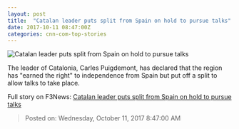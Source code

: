 ```yaml
---
layout: post
title:  "Catalan leader puts split from Spain on hold to pursue talks"
date: 2017-10-11 08:47:00Z
categories: cnn-com-top-stories
---
```


![Catalan leader puts split from Spain on hold to pursue talks](http://i2.cdn.cnn.com/cnnnext/dam/assets/171010112521-02-barcelona-catalonia-super-tease.jpg)

The leader of Catalonia, Carles Puigdemont, has declared that the region has "earned the right" to independence from Spain but put off a split to allow talks to take place.


Full story on F3News: [Catalan leader puts split from Spain on hold to pursue talks](http://www.f3nws.com/n/MQuyR)

> Posted on: Wednesday, October 11, 2017 8:47:00 AM
